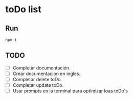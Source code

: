 # toDo list

## Run

`npm i`

## TODO

<!-- prettier-ignore -->
- [ ] Completar documentación.
- [ ] Crear documentación en ingles.
- [ ] Completar delete toDo.
- [ ] Completar update toDo.
- [ ] Usar prompts en la terminal para optimizar loas toDo's
